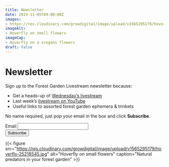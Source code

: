 ```yaml
---
title: Newsletter
date: 2019-11-05T09:00:00Z
images: 
- https://res.cloudinary.com/growdigital/image/upload/v1565295179/hoverfly-25218545.jpg
imageAlt: 
- Hoverfly on small flowers
imageCap:
- Hoverfly on a oregano flowers
draft: false
---
```


# Newsletter

Sign up to the Forest Garden Livestream newsletter because:

* Get a heads-up of [Wednesday’s livestream](https://twitch.tv/natureworks)
* Last week’s [livestream on YouTube](https://bit.ly/forest-garden-livestream)
* Useful links to assorted forest garden ephemera & trinkets

No name required, just pop your email in the box and click **Subscribe**.

<form class="subscribe" action="https://wales.us17.list-manage.com/subscribe/post" method="POST">
  <input type="hidden" name="u" value="bef914615b5448ad5636c38fb">
  <input type="hidden" name="id" value="10e50a6c17">
  <label for="MERGE0">Email</label>
  <input class="subscribe__textinput" type="email" autocapitalize="off" autocorrect="off" name="MERGE0" id="MERGE0" size="25" value=""><br>
  <input class="button" type="submit" name="submit" value="Subscribe">
  <input type="hidden" name="ht" value="72fb9d19eda695ba45e6107c0063acd2bfd6a81b:MTU0OTIzMTE4Mi45MDk4">
  <input type="hidden" name="mc_signupsource" value="hosted">
</form>

{{< figure src="https://res.cloudinary.com/growdigital/image/upload/v1565295179/hoverfly-25218545.jpg" alt="Hoverfly on small flowers" caption="Natural predators in your forest garden" >}}
